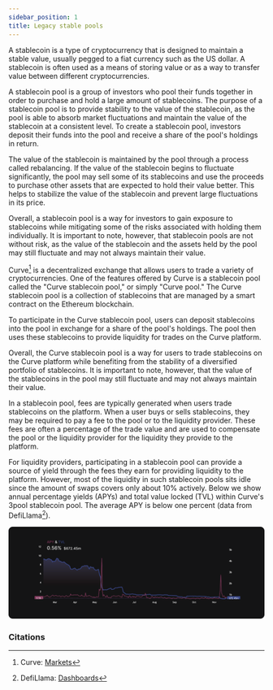 ```yaml
---
sidebar_position: 1
title: Legacy stable pools
---
```


A stablecoin is a type of cryptocurrency that is designed to maintain a stable value, usually pegged to a fiat currency such as the US dollar.
A stablecoin is often used as a means of storing value or as a way to transfer value between different cryptocurrencies.

A stablecoin pool is a group of investors who pool their funds together in order to purchase and hold a large amount of stablecoins.
The purpose of a stablecoin pool is to provide stability to the value of the stablecoin, as the pool is able to absorb market fluctuations and maintain the value of the stablecoin at a consistent level.
To create a stablecoin pool, investors deposit their funds into the pool and receive a share of the pool's holdings in return.

The value of the stablecoin is maintained by the pool through a process called rebalancing. If the value of the stablecoin begins to fluctuate significantly, the pool may sell some of its stablecoins and use the proceeds to purchase other assets that are expected to hold their value better.
This helps to stabilize the value of the stablecoin and prevent large fluctuations in its price.

Overall, a stablecoin pool is a way for investors to gain exposure to stablecoins while mitigating some of the risks associated with holding them individually. It is important to note, however, that stablecoin pools are not without risk, as the value of the stablecoin and the assets held by the pool may still fluctuate and may not always maintain their value.

Curve[^1] is a decentralized exchange that allows users to trade a variety of cryptocurrencies. One of the features offered by Curve is a stablecoin pool called the "Curve stablecoin pool," or simply "Curve pool."
The Curve stablecoin pool is a collection of stablecoins that are managed by a smart contract on the Ethereum blockchain.

To participate in the Curve stablecoin pool, users can deposit stablecoins into the pool in exchange for a share of the pool's holdings. The pool then uses these stablecoins to provide liquidity for trades on the Curve platform.

Overall, the Curve stablecoin pool is a way for users to trade stablecoins on the Curve platform while benefiting from the stability of a diversified portfolio of stablecoins. It is important to note, however, that the value of the stablecoins in the pool may still fluctuate and may not always maintain their value.

In a stablecoin pool, fees are typically generated when users trade stablecoins on the platform. When a user buys or sells stablecoins, they may be required to pay a fee to the pool or to the liquidity provider. These fees are often a percentage of the trade value and are used to compensate the pool or the liquidity provider for the liquidity they provide to the platform.

For liquidity providers, participating in a stablecoin pool can provide a source of yield through the fees they earn for providing liquidity to the platform.
However, most of the liquidity in such stablecoin pools sits idle since the amount of swaps covers only about 10% actively.
Below we show annual percentage yields (APYs) and total value locked (TVL) within Curve's 3pool stablecoin pool. The average APY is below one percent (data from DefiLlama[^2]).

![Legacy stable pool](../assets/deck/4.png)

### Citations

[^1]: Curve: [Markets](https://curve.fi/#/ethereum/swap)
[^2]: DefiLlama: [Dashboards](https://defillama.com/)
